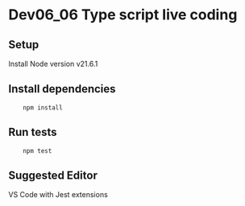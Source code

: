 # Dev06_06 Type script live coding


## Setup

Install Node version v21.6.1

## Install dependencies

```
    npm install
```

## Run tests

```
    npm test
```

## Suggested Editor

VS Code with Jest extensions
